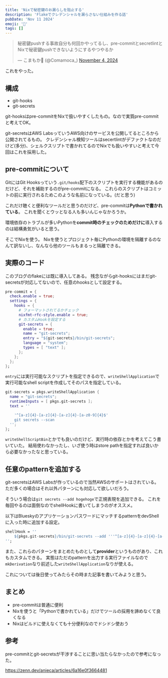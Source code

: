 ```yaml
---
title: 'Nixで秘密鍵のお漏らしを阻止する'
description: 'Flakeでクレデンシャルを漏らさない仕組みを作る話'
pubDate: 'Nov 11 2024'
emoji: '🦊'
tags: []
---
```


<blockquote class="twitter-tweet"><p lang="ja" dir="ltr">秘密鍵pushする事故自分も何回かやってるし、pre-commitとsecretlintとNixで秘密鍵pushできないようにするやつやるか</p>&mdash; こまもか🦊 (@Comamoca_) <a href="https://twitter.com/Comamoca_/status/1853308840948961696?ref_src=twsrc%5Etfw">November 4, 2024</a></blockquote> <script async src="https://platform.twitter.com/widgets.js" charset="utf-8"></script>

これをやった。


## 構成

- git-hooks
- git-secrets

git-hooksはpre-commitをNixで扱いやすくしたもの。なので実質pre-commitと考えてOK。

git-secretsはAWS LabsっていうAWS向けのサービスを公開してるところから公開されてるもの。
クレデンシャル検知ツールはsecertlintがデファクトなのだけど(多分)、シェルクスリプトで書かれてるのでNixでも扱いやすいと考えて今回はこれを採用した。

## pre-commitについて

GitにはGit Hooksっていう`.git/hooks`配下のスクリプトを実行する機能があるのだけど、それを補助するのがpre-commitになる。
これらのスクリプトはコミットの前に実行されるためこのような名前になっている。(だと思う)

これだけ聴くと便利なツールだと思うのだけど、pre-commitは**Pythonで書かれている**。
これを聞くとウッとなる人も多いんじゃなかろうか。

環境依存のトラブルが多いPythonを**commit時のチェックのためだけに**導入するのは結構勇気がいると思う。

そこでNixを使う。
Nixを使うとプロジェクト毎にPythonの環境を隔離するのなんて訳ないし、なんなら他のツールもまるっと隔離できる。

## 実際のコード

このブログのflakeには既に導入してある。
残念ながらgit-hooksにはまだgit-secretsが対応してないので、任意のhooksとして設定する。


```nix
pre-commit = {
  check.enable = true;
  settings = {
    hooks = {
      # フォーマットされてるかチェック
      nixfmt-rfc-style.enable = true; 
      # カスタムHookを設定する
      git-secrets = {
        enable = true;
        name = "git-secrets";
        entry = "${git-secrets}/bin/git-secrets";
        language = "system";
        types = [ "text" ];
      };
    };
  };
};
```

`entry`には実行可能なスクリプトを指定できるので、`writeShellApplication`で実行可能なshell scriptを作成してそのパスを指定している。

```nix
git-secrets = pkgs.writeShellApplication {
  name = "git-secrets";
  runtimeInputs = [ pkgs.git-secrets ];
  text = ''

	'^[a-z]{4}-[a-z]{4}-[a-z]{4}-[a-z0-9]{4}$'
    git secrets --scan
  '';
};
```

`writeShellScriptBin`とかでも良いのだけど、実行時の依存とかを考えてこう書いていた。
結局使わなかったし、いざ使う時はstore pathを指定すれば良いから必要なかったなと思っている。

## 任意のpatternを追加する

git-secretsはAWS Labsが作っているので当然AWSのサポートはされている。
ただ多くの場合はそれ以外パターンにも対応して欲しいだろう。

そういう場合は`git secrets --add hogehoge`で正規表現を追加できる。
これを毎回やるのは面倒なのでshellHookに書いてしまうのがオススメ。

以下はBlueskyのアプリケーションパスワードにマッチするpatternをdevShellに入った時に追加する設定。

```nix
shellHook = ''
    ${pkgs.git-secrets}/bin/git-secrets --add '''^[a-z]{4}-[a-z]{4}-[a-z]{4}-[a-z0-9]{4}$'
'';
```

また、これらのパターンをまとめたものとして**provider**というものがあり、これもカスタムできる。
実態はただのpatternを出力する実行ファイルなので`mkDerivation`なり前述した`writeShellApplication`なりが使える。

これについては後日使ってみたらその時また記事を書いてみようと思う。

## まとめ

- pre-commitは普通に便利
- Nixを使うと「Pythonで書かれている」だけでツールの採用を諦めなくて良くなる
- Nixはビルドに使えなくても十分便利なのでドシドシ使おう

## 参考

pre-commitとgit-secretsが干渉することに思い当たらなかったので参考になった。

https://zenn.dev/anieca/articles/6a16e0f3664481
